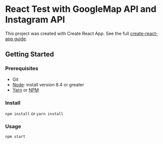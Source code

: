 # React Test with GoogleMap API and Instagram API

This project was created with Create React App.
See the full [create-react-app guide](https://github.com/facebookincubator/create-react-app/blob/master/packages/react-scripts/template/README.md).

## Getting Started

### Prerequisites

* Git
* [Node](https://nodejs.org/en/): install version 8.4 or greater
* [Yarn](https://yarnpkg.com/en/) or [NPM](https://www.npmjs.com/)

### Install

`npm install` or `yarn install`

### Usage

`npm start`

